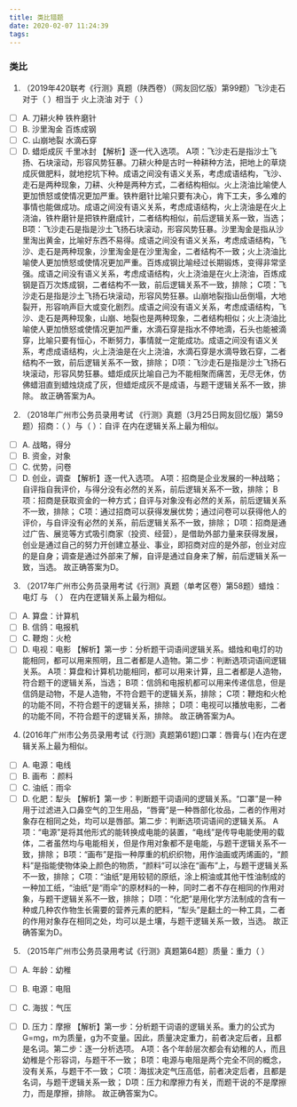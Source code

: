 ```yaml
---
title: 类比错题
date: 2020-02-07 11:24:39
tags:
---
```


### 类比

<!--more-->

1. （2019年420联考《行测》真题（陕西卷）（网友回忆版）第99题）飞沙走石  对于（  ）相当于 火上浇油  对于（  ）
- [ ] A. 刀耕火种 铁杵磨针
- [ ] B. 沙里淘金 百炼成钢
- [ ] C. 山崩地裂 水滴石穿
- [ ] D. 蜡炬成灰 千里冰封
【解析】逐一代入选项。
A项：飞沙走石是指沙土飞扬、石块滚动，形容风势狂暴。刀耕火种是古时一种耕种方法，把地上的草烧成灰做肥料，就地挖坑下种。成语之间没有语义关系，考虑成语结构，飞沙、走石是两种现象，刀耕、火种是两种方式，二者结构相似。火上浇油比喻使人更加愤怒或使情况更加严重。铁杵磨针比喻只要有决心，肯下工夫，多么难的事情也能做成功。成语之间没有语义关系，考虑成语结构，火上浇油是在火上浇油，铁杵磨针是把铁杵磨成针，二者结构相似，前后逻辑关系一致，当选；
B项：飞沙走石是指是沙土飞扬石块滚动，形容风势狂暴。沙里淘金是指从沙里淘出黄金，比喻好东西不易得。成语之间没有语义关系，考虑成语结构，飞沙、走石是两种现象，沙里淘金是在沙里淘金，二者结构不一致；火上浇油比喻使人更加愤怒或使情况更加严重。百炼成钢比喻经过长期锻炼，变得非常坚强。成语之间没有语义关系，考虑成语结构，火上浇油是在火上浇油，百炼成钢是百万次炼成钢，二者结构不一致，前后逻辑关系不一致，排除；
C项：飞沙走石是指是沙土飞扬石块滚动，形容风势狂暴。山崩地裂指山岳倒塌，大地裂开，形容响声巨大或变化剧烈。成语之间没有语义关系，考虑成语结构，飞沙、走石是两种现象，山崩、地裂也是两种现象，二者结构相似；火上浇油比喻使人更加愤怒或使情况更加严重，水滴石穿是指水不停地滴，石头也能被滴穿，比喻只要有恒心，不断努力，事情就一定能成功。成语之间没有语义关系，考虑成语结构，火上浇油是在火上浇油，水滴石穿是水滴导致石穿，二者结构不一致，前后逻辑关系不一致，排除；
D项：飞沙走石是指是沙土飞扬石块滚动，形容风势狂暴。蜡炬成灰比喻自己为不能相聚而痛苦，无尽无休，仿佛蜡泪直到蜡烛烧成了灰，但蜡炬成灰不是成语，与题干逻辑关系不一致，排除。
故正确答案为A。

2. （2018年广州市公务员录用考试 《行测》真题（3月25日网友回忆版）第59题）招商：（  ）与（  ）：自评 在内在逻辑关系上最为相似。
- [ ] A. 战略，得分
- [ ] B. 资金，对象
- [ ] C. 优势，问卷
- [ ] D. 创业，调查
【解析】逐一代入选项。
A项：招商是企业发展的一种战略；自评指自我评价，与得分没有必然的关系，前后逻辑关系不一致，排除；
B项：招商是获取资金的一种方式；自评与对象没有必然的关系，前后逻辑关系不一致，排除；
C项：通过招商可以获得发展优势；通过问卷可以获得他人的评价，与自评没有必然的关系，前后逻辑关系不一致，排除；
D项：招商是通过广告、展览等方式吸引商家（投资、经营），是借助外部力量来获得发展，创业是通过自己的努力开创建立基业、事业，即招商对应的是外部，创业对应的是自身；调查是通过外部来了解，自评是通过自身来了解，前后逻辑关系一致，当选。
故正确答案为D。

3. （2017年广州市公务员录用考试《行测》真题（单考区卷）第58题）蜡烛：电灯 与 （  ） 在内在逻辑关系上最为相似。
- [ ] A. 算盘：计算机
- [ ] B. 信鸽：电报机
- [ ] C. 鞭炮：火枪
- [ ] D. 电视：电影
【解析】第一步：分析题干词语间逻辑关系。蜡烛和电灯的功能相同，都可以用来照明，且二者都是人造物。第二步：判断选项词语间逻辑关系。
A项：算盘和计算机功能相同，都可以用来计算，且二者都是人造物，符合题干的逻辑关系，当选；
B项：信鸽和电报机都可以用来传递信息，但是信鸽是动物，不是人造物，不符合题干的逻辑关系，排除；
C项：鞭炮和火枪的功能不同，不符合题干的逻辑关系，排除；
D项：电视可以播放电影，二者的功能不同，不符合题干的逻辑关系，排除。
故正确答案为A。

4. (2016年广州市公务员录用考试《行测》真题第61题)口罩：唇膏与(    )在内在逻辑关系上最为相似。
- [ ] A. 电源：电线
- [ ] B. 画布 ：颜料
- [ ] C. 油纸：雨伞
- [ ] D. 化肥：犁头
【解析】第一步：判断题干词语间的逻辑关系。“口罩”是一种用于过滤进入口鼻空气的卫生用品，“唇膏”是一种唇部化妆品，二者的作用对象存在相同之处，均可以是唇部。第二步：判断选项词语间的逻辑关系。
A项：“电源”是将其他形式的能转换成电能的装置，“电线”是传导电能使用的载体，二者虽然均与电能相关，但是作用对象都不是电能，与题干逻辑关系不一致，排除；
B项：“画布”是指一种厚重的机织织物，用作油画或丙烯画的，“颜料”是指能使物体染上颜色的物质，“颜料”可以涂在“画布”上，与题干逻辑关系不一致，排除；
C项：“油纸”是用较韧的原纸，涂上桐油或其他干性油制成的一种加工纸，“油纸”是“雨伞”的原材料的一种，同时二者不存在相同的作用对象，与题干逻辑关系不一致，排除；
D项：“化肥”是用化学方法制成的含有一种或几种农作物生长需要的营养元素的肥料，“犁头”是翻土的一种工具，二者的作用对象存在相同之处，均可以是土壤，与题干逻辑关系一致，当选。
故正确答案为D。

5. （2015年广州市公务员录用考试《行测》真题第64题）质量：重力（  ）
- [ ] A. 年龄：幼稚
- [ ] B. 电源：电阻
- [ ] C. 海拔：气压
- [ ] D. 压力：摩擦
【解析】第一步：分析题干词语的逻辑关系。重力的公式为G=mg，m为质量，g为不变量。因此，质量决定重力，前者决定后者，且都是名词。第二步：逐一分析选项。
A项：各个年龄层次都会有幼稚的人，而且幼稚是个形容词，与题干不一致；
B项：电源与电阻是两个完全不同的概念，没有关系，与题干不一致；
C项：海拔决定气压高低，前者决定后者，且都是名词，与题干逻辑关系一致；
D项：压力和摩擦力有关，而题干说的不是摩擦力，而是摩擦，排除。
故正确答案为C。

